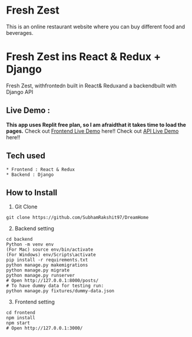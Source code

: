 # Fresh Zest
  This is an online restaurant website where you can buy different food and beverages.
  
# Fresh Zest ins React & Redux + Django
  Fresh Zest, withfrontedn built in React& Reduxand a backendbuilt with Django API

## Live Demo :
**This app uses Replit free plan, so I am afraidthat it takes time to load the pages.**
Check out [Frontend Live Demo](http://frontfreshzest.fakush8.repl.co/) here!!
Check out [API Live Demo](http://backfreshzest.fakush8.repl.co/) here!!
## Tech used
```
* Frontend : React & Redux
* Backend : Django
```
## How to Install
1. Git Clone
```
git clone https://github.com/SubhamRakshit97/DreamHome
```
2. Backend setting
```
cd backend
Python -m venv env
(For Mac) source env/bin/activate
(For Windows) env/Scripts\activate
pip install -r requirements.txt
python manage.py makemigrations
python manage.py migrate
python manage.py runserver
# Open http://127.0.0.1:8000/posts/
# To have dummy data for testing run:
python manage.py fixtures/dummy-data.json
```
3. Frontend setting
```
cd frontend
npm install
npm start
# Open http://127.0.0.1:3000/
```

